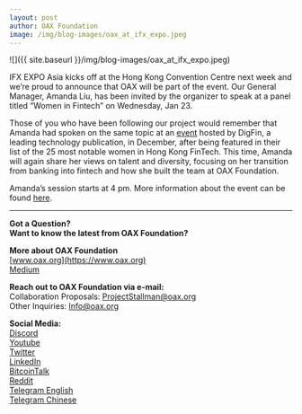 ```yaml
---
layout: post
author: OAX Foundation
image: /img/blog-images/oax_at_ifx_expo.jpeg
---
```

![]({{ site.baseurl }}/img/blog-images/oax_at_ifx_expo.jpeg)

IFX EXPO Asia kicks off at the Hong Kong Convention Centre next week and we’re proud to announce that OAX will be part of the event. Our General Manager, Amanda Liu, has been invited by the organizer to speak at a panel titled “Women in Fintech” on Wednesday, Jan 23.

Those of you who have been following our project would remember that Amanda had spoken on the same topic at an [event](https://medium.com/@OAX_Foundation/oax-foundation-supporting-role-models-in-fintech-1c45dabe7a77) hosted by DigFin, a leading technology publication, in December, after being featured in their list of the 25 most notable women in Hong Kong FinTech. This time, Amanda will again share her views on talent and diversity, focusing on her transition from banking into fintech and how she built the team at OAX Foundation.

Amanda’s session starts at 4 pm. More information about the event can be found [here](https://www.ifxexpo.com/cyprus2019/).

---

**Got a Question?**  
**Want to know the latest from OAX Foundation?**  

**More about OAX Foundation**  
[www.oax.org](https://www.oax.org)  
[Medium](https://medium.com/@OAX_Foundation)  

**Reach out to OAX Foundation via e-mail:**  
Collaboration Proposals: [ProjectStallman@oax.org](mailto:ProjectStallman@oax.org)  
Other Inquiries: [Info@oax.org](mailto:Info@oax.org)  

**Social Media:**  
[Discord](https://discordapp.com/invite/ZH5YHkb)  
[Youtube](https://bit.ly/2Bvsk73)  
[Twitter](https://twitter.com/OAX_Foundation)  
[LinkedIn](https://www.linkedin.com/company/oax-foundation/)  
[BitcoinTalk](http://bitcointalk.org/index.php?topic=1943946)  
[Reddit](https://www.reddit.com/r/OpenANX/)  
[Telegram English](https://t.me/openanxteam)  
[Telegram Chinese](https://t.me/oax_cn)  